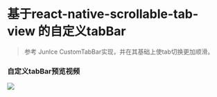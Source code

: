 <!--
 * @Date: 2020-01-08 12:11:44
 * @LastEditTime : 2020-01-08 12:32:49
 * @Description: 
 -->
# 基于react-native-scrollable-tab-view 的自定义tabBar
> 参考 JunIce CustomTabBar实现，并在其基础上使tab切换更加顺滑。     
### 自定义tabBar预览视频     
<img src="http://public-1300516780.cos.ap-beijing.myqcloud.com/1578457489760.gif">